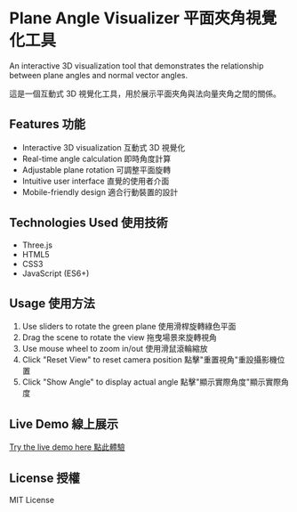 # Plane Angle Visualizer 平面夾角視覺化工具

An interactive 3D visualization tool that demonstrates the relationship between plane angles and normal vector angles.

這是一個互動式 3D 視覺化工具，用於展示平面夾角與法向量夾角之間的關係。

## Features 功能

- Interactive 3D visualization 互動式 3D 視覺化
- Real-time angle calculation 即時角度計算
- Adjustable plane rotation 可調整平面旋轉
- Intuitive user interface 直覺的使用者介面
- Mobile-friendly design 適合行動裝置的設計

## Technologies Used 使用技術

- Three.js
- HTML5
- CSS3
- JavaScript (ES6+)

## Usage 使用方法

1. Use sliders to rotate the green plane 使用滑桿旋轉綠色平面
2. Drag the scene to rotate the view 拖曳場景來旋轉視角
3. Use mouse wheel to zoom in/out 使用滑鼠滾輪縮放
4. Click "Reset View" to reset camera position 點擊"重置視角"重設攝影機位置
5. Click "Show Angle" to display actual angle 點擊"顯示實際角度"顯示實際角度

## Live Demo 線上展示

[Try the live demo here 點此體驗](https://willywsm1013.github.io/plane-angle-visualizer)

## License 授權

MIT License 